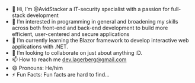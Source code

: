 - 👋 Hi, I’m @AvidStacker a IT-security specialist with a passion for full-stack development
- 👀 I’m interested in programming in general and broadening my skills across both front-end and back-end development to build more efficient, user-centered and secure applications
- 🌱 I’m currently learning the Blazor framework to develop interactive web applications with .NET.
- 💞️ I’m looking to collaborate on just about anything :D.
- 📫 How to reach me dev.lagerberg@gmail.com
- 😄 Pronouns: He/him
- ⚡ Fun Facts: Fun facts are hard to find... 

<!---
AvidStacker/AvidStacker is a ✨ special ✨ repository because its `README.md` (this file) appears on your GitHub profile.
You can click the Preview link to take a look at your changes.
--->
